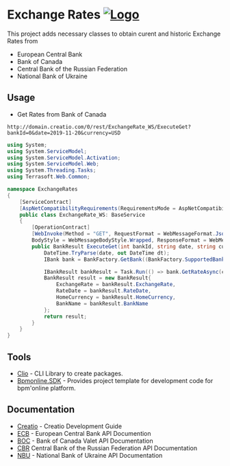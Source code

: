 # Exchange Rates  [![Logo](https://www.creatio.com/sites/default/files/2019-10/creatio-main-logo.svg)](https://github.com/sindresorhus/awesome#readme)

This project adds necessary classes to obtain curent and historic Exchange Rates from 
- European Central Bank
- Bank of Canada
- Central Bank of the Russian Federation
- National Bank of Ukraine

## Usage
- Get Rates from Bank of Canada
 ```text
 http://domain.creatio.com/0/rest/ExchangeRate_WS/ExecuteGet?bankId=0&date=2019-11-20&currency=USD
 ```
```C#
using System;
using System.ServiceModel;
using System.ServiceModel.Activation;
using System.ServiceModel.Web;
using System.Threading.Tasks;
using Terrasoft.Web.Common;

namespace ExchangeRates
{
	[ServiceContract]
	[AspNetCompatibilityRequirements(RequirementsMode = AspNetCompatibilityRequirementsMode.Required)]
	public class ExchangeRate_WS: BaseService
	{
		[OperationContract]
		[WebInvoke(Method = "GET", RequestFormat = WebMessageFormat.Json,
		BodyStyle = WebMessageBodyStyle.Wrapped, ResponseFormat = WebMessageFormat.Json)]
		public BankResult ExecuteGet(int bankId, string date, string currency){
            DateTime.TryParse(date, out DateTime dt);
            IBank bank = BankFactory.GetBank((BankFactory.SupportedBanks)bankId);

			IBankResult bankResult = Task.Run(() => bank.GetRateAsync(currency.ToUpper(), dt)).Result;
			BankResult result = new BankResult{
                ExchangeRate = bankResult.ExchangeRate,
                RateDate = bankResult.RateDate,
                HomeCurrency = bankResult.HomeCurrency,
                BankName = bankResult.BankName
            };
			return result;
		}
	}
}
```


## Tools
- [Clio](https://github.com/Advance-Technologies-Foundation/clio) - CLI Library to create packages.
- [Bpmonline.SDK](https://www.nuget.org/packages/BpmonlineSDK/) - Provides project template for development code for bpm'online platform.

## Documentation
- [Creatio](https://academy.creatio.com/documents/technic-sdk/7-15/creatio-development-guide) - Creatio Development Guide
- [ECB](https://sdw-wsrest.ecb.europa.eu/help/) - European Central Bank API Documention
- [BOC](https://www.bankofcanada.ca/valet/docs) - Bank of Canada Valet API Documentation
- [CBR](https://www.cbr.ru/development/DWS/) Central Bank of the Russian Federation API Documentation
- [NBU](https://old.bank.gov.ua/control/en/publish/article?art_id=82367624&cat_id=25365629) - National Bank of Ukraine API Documentation